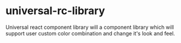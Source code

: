 # universal-rc-library
Universal react component library will a component library which will support user custom color combination and change it's look and feel.
